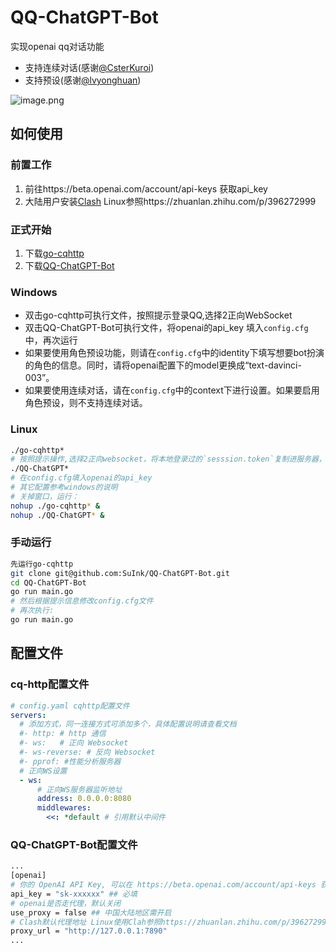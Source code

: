 # QQ-ChatGPT-Bot
实现openai qq对话功能
* 支持连续对话(感谢[@CsterKuroi](https://github.com/CsterKuroi))
* 支持预设(感谢[@lvyonghuan](https://github.com/lvyonghuan))

![image.png](https://s2.loli.net/2023/03/27/6VJEKkDsA8dIBzL.png)

## 如何使用
### 前置工作
1. 前往https://beta.openai.com/account/api-keys 获取api_key
2. 大陆用户安装[Clash](https://github.com/Dreamacro/clash/releases) Linux参照https://zhuanlan.zhihu.com/p/396272999
### 正式开始
1. 下载[go-cqhttp](https://github.com/Mrs4s/go-cqhttp/releases)
2. 下载[QQ-ChatGPT-Bot](https://github.com/SuInk/QQ-ChatGPT-Bot/releases)
### Windows
* 双击go-cqhttp可执行文件，按照提示登录QQ,选择2正向WebSocket
* 双击QQ-ChatGPT-Bot可执行文件，将openai的api_key 填入`config.cfg`中，再次运行
* 如果要使用角色预设功能，则请在`config.cfg`中的identity下填写想要bot扮演的角色的信息。同时，请将openai配置下的model更换成“text-davinci-003”。
* 如果要使用连续对话，请在`config.cfg`中的context下进行设置。如果要启用角色预设，则不支持连续对话。
### Linux
```bash
./go-cqhttp*
# 按照提示操作,选择2正向websocket，将本地登录过的`sesssion.token`复制进服务器，防止tx风控
./QQ-ChatGPT*
# 在config.cfg填入openai的api_key
# 其它配置参考windows的说明
# 关掉窗口，运行：
nohup ./go-cqhttp* &
nohup ./QQ-ChatGPT* &
```
### 手动运行
```bash
先运行go-cqhttp
git clone git@github.com:SuInk/QQ-ChatGPT-Bot.git
cd QQ-ChatGPT-Bot
go run main.go
# 然后根据提示信息修改config.cfg文件
# 再次执行: 
go run main.go
```
## 配置文件
### cq-http配置文件
```yaml
# config.yaml cqhttp配置文件
servers:
  # 添加方式，同一连接方式可添加多个，具体配置说明请查看文档
  #- http: # http 通信
  #- ws:   # 正向 Websocket
  #- ws-reverse: # 反向 Websocket
  #- pprof: #性能分析服务器
  # 正向WS设置
  - ws:
      # 正向WS服务器监听地址
      address: 0.0.0.0:8080
      middlewares:
        <<: *default # 引用默认中间件
```
### QQ-ChatGPT-Bot配置文件
```bash
...
[openai]
# 你的 OpenAI API Key, 可以在 https://beta.openai.com/account/api-keys 获取
api_key = "sk-xxxxxx" ## 必填
# openai是否走代理，默认关闭
use_proxy = false ## 中国大陆地区需开启
# Clash默认代理地址 Linux使用Clah参照https://zhuanlan.zhihu.com/p/396272999
proxy_url = "http://127.0.0.1:7890"
...
```
